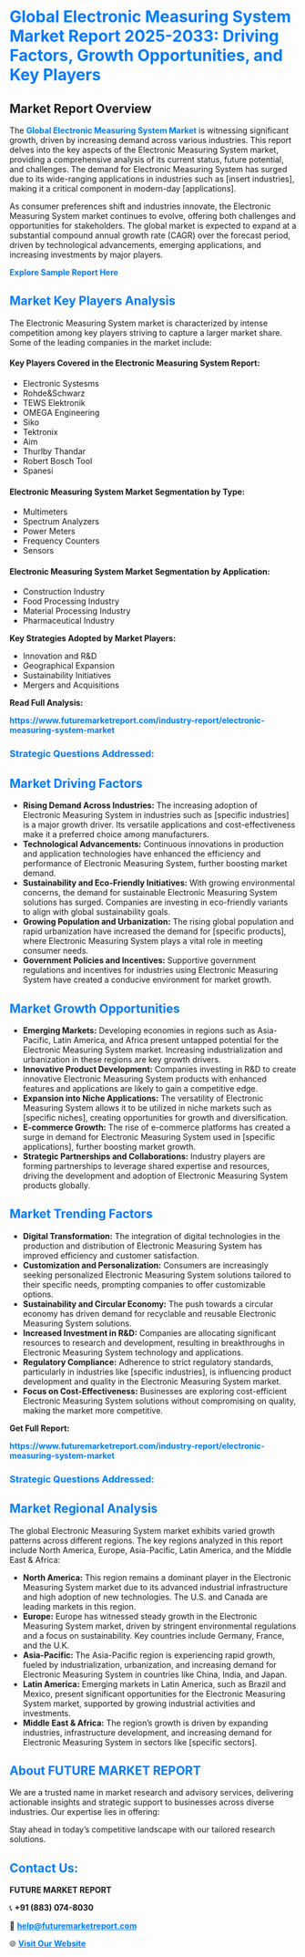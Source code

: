 <h1 style="color: #007BFF;">Global Electronic Measuring System Market Report 2025-2033: Driving Factors, Growth Opportunities, and Key Players</h1>

<section id="overview">
<h2>Market Report Overview</h2>
<p>The <a href="https://www.futuremarketreport.com/industry-report/electronic-measuring-system-market" style="color: #007BFF; text-decoration: none;"><strong>Global Electronic Measuring System Market</strong></a> is witnessing significant growth, driven by increasing demand across various industries. This report delves into the key aspects of the Electronic Measuring System market, providing a comprehensive analysis of its current status, future potential, and challenges. The demand for Electronic Measuring System has surged due to its wide-ranging applications in industries such as [insert industries], making it a critical component in modern-day [applications].</p>
<p>As consumer preferences shift and industries innovate, the Electronic Measuring System market continues to evolve, offering both challenges and opportunities for stakeholders. The global market is expected to expand at a substantial compound annual growth rate (CAGR) over the forecast period, driven by technological advancements, emerging applications, and increasing investments by major players.</p>
</section>

<section id="overview">
<p><a href="https://www.futuremarketreport.com/request-sample/reportId=61594" style="color: #007BFF; text-decoration: none;"><strong>Explore Sample Report Here</strong></a></p>
</section>

<section id="key-players">
<h2 style="color: #007BFF;">Market Key Players Analysis</h2>
<p>The Electronic Measuring System market is characterized by intense competition among key players striving to capture a larger market share. Some of the leading companies in the market include:</p>
<h4>Key Players Covered in the Electronic Measuring System Report:</h4>
<ul><li>Electronic Systesms</li><li>Rohde&amp;Schwarz</li><li>TEWS Elektronik</li><li>OMEGA Engineering</li><li>Siko</li><li>Tektronix</li><li>Aim</li><li>Thurlby Thandar</li><li>Robert Bosch Tool</li><li>Spanesi</li></ul>
<h4>Electronic Measuring System Market Segmentation by Type:</h4>
<ul><li>Multimeters</li><li>Spectrum Analyzers</li><li>Power Meters</li><li>Frequency Counters</li><li>Sensors</li></ul>

<h4>Electronic Measuring System Market Segmentation by Application:</h4>
<ul><li>Construction Industry</li><li>Food Processing Industry</li><li>Material Processing Industry</li><li>Pharmaceutical Industry</li></ul>
<p><strong>Key Strategies Adopted by Market Players:</strong></p>
<ul>
<li>Innovation and R&D</li>
<li>Geographical Expansion</li>
<li>Sustainability Initiatives</li>
<li>Mergers and Acquisitions</li>
</ul>
</section>

<section>
<p><strong>Read Full Analysis: </strong></p><a href="https://www.futuremarketreport.com/industry-report/electronic-measuring-system-market" style="color: #007BFF; text-decoration: none;"><strong>https://www.futuremarketreport.com/industry-report/electronic-measuring-system-market</strong></a>
<h3 style="color: #007BFF;">Strategic Questions Addressed:</h3>
</section>

<section id="driving-factors">
<h2 style="color: #007BFF;">Market Driving Factors</h2>
<ul>
<li><strong>Rising Demand Across Industries:</strong> The increasing adoption of Electronic Measuring System in industries such as [specific industries] is a major growth driver. Its versatile applications and cost-effectiveness make it a preferred choice among manufacturers.</li>
<li><strong>Technological Advancements:</strong> Continuous innovations in production and application technologies have enhanced the efficiency and performance of Electronic Measuring System, further boosting market demand.</li>
<li><strong>Sustainability and Eco-Friendly Initiatives:</strong> With growing environmental concerns, the demand for sustainable Electronic Measuring System solutions has surged. Companies are investing in eco-friendly variants to align with global sustainability goals.</li>
<li><strong>Growing Population and Urbanization:</strong> The rising global population and rapid urbanization have increased the demand for [specific products], where Electronic Measuring System plays a vital role in meeting consumer needs.</li>
<li><strong>Government Policies and Incentives:</strong> Supportive government regulations and incentives for industries using Electronic Measuring System have created a conducive environment for market growth.</li>
</ul>
</section>

<section id="growth-opportunities">
<h2 style="color: #007BFF;">Market Growth Opportunities</h2>
<ul>
<li><strong>Emerging Markets:</strong> Developing economies in regions such as Asia-Pacific, Latin America, and Africa present untapped potential for the Electronic Measuring System market. Increasing industrialization and urbanization in these regions are key growth drivers.</li>
<li><strong>Innovative Product Development:</strong> Companies investing in R&D to create innovative Electronic Measuring System products with enhanced features and applications are likely to gain a competitive edge.</li>
<li><strong>Expansion into Niche Applications:</strong> The versatility of Electronic Measuring System allows it to be utilized in niche markets such as [specific niches], creating opportunities for growth and diversification.</li>
<li><strong>E-commerce Growth:</strong> The rise of e-commerce platforms has created a surge in demand for Electronic Measuring System used in [specific applications], further boosting market growth.</li>
<li><strong>Strategic Partnerships and Collaborations:</strong> Industry players are forming partnerships to leverage shared expertise and resources, driving the development and adoption of Electronic Measuring System products globally.</li>
</ul>
</section>

<section id="trending-factors">
<h2 style="color: #007BFF;">Market Trending Factors</h2>
<ul>
<li><strong>Digital Transformation:</strong> The integration of digital technologies in the production and distribution of Electronic Measuring System has improved efficiency and customer satisfaction.</li>
<li><strong>Customization and Personalization:</strong> Consumers are increasingly seeking personalized Electronic Measuring System solutions tailored to their specific needs, prompting companies to offer customizable options.</li>
<li><strong>Sustainability and Circular Economy:</strong> The push towards a circular economy has driven demand for recyclable and reusable Electronic Measuring System solutions.</li>
<li><strong>Increased Investment in R&D:</strong> Companies are allocating significant resources to research and development, resulting in breakthroughs in Electronic Measuring System technology and applications.</li>
<li><strong>Regulatory Compliance:</strong> Adherence to strict regulatory standards, particularly in industries like [specific industries], is influencing product development and quality in the Electronic Measuring System market.</li>
<li><strong>Focus on Cost-Effectiveness:</strong> Businesses are exploring cost-efficient Electronic Measuring System solutions without compromising on quality, making the market more competitive.</li>
</ul>
</section>

<section>
<p><strong>Get Full Report: </strong></p><a href="https://www.futuremarketreport.com/industry-report/electronic-measuring-system-market" style="color: #007BFF; text-decoration: none;"><strong>https://www.futuremarketreport.com/industry-report/electronic-measuring-system-market</strong></a>
<h3 style="color: #007BFF;">Strategic Questions Addressed:</h3>
</section>


<section id="regional-analysis">
<h2 style="color: #007BFF;">Market Regional Analysis</h2>
<p>The global Electronic Measuring System market exhibits varied growth patterns across different regions. The key regions analyzed in this report include North America, Europe, Asia-Pacific, Latin America, and the Middle East & Africa:</p>
<ul>
<li><strong>North America:</strong> This region remains a dominant player in the Electronic Measuring System market due to its advanced industrial infrastructure and high adoption of new technologies. The U.S. and Canada are leading markets in this region.</li>
<li><strong>Europe:</strong> Europe has witnessed steady growth in the Electronic Measuring System market, driven by stringent environmental regulations and a focus on sustainability. Key countries include Germany, France, and the U.K.</li>
<li><strong>Asia-Pacific:</strong> The Asia-Pacific region is experiencing rapid growth, fueled by industrialization, urbanization, and increasing demand for Electronic Measuring System in countries like China, India, and Japan.</li>
<li><strong>Latin America:</strong> Emerging markets in Latin America, such as Brazil and Mexico, present significant opportunities for the Electronic Measuring System market, supported by growing industrial activities and investments.</li>
<li><strong>Middle East & Africa:</strong> The region’s growth is driven by expanding industries, infrastructure development, and increasing demand for Electronic Measuring System in sectors like [specific sectors].</li>
</ul>
</section>

<footer>
<h2 style="color: #007BFF;">About FUTURE MARKET REPORT</h2>
<p>We are a trusted name in market research and advisory services, delivering actionable insights and strategic support to businesses across diverse industries. Our expertise lies in offering:</p>

<p>Stay ahead in today’s competitive landscape with our tailored research solutions.</p>

<h2 style="color: #007BFF;">Contact Us:</h2>
<p><strong>FUTURE MARKET REPORT</strong></p>
<p>📞 <strong>+91 (883) 074-8030</strong></p>
<p>📧 <strong><a href="mailto:help@futuremarketreport.com" style="color: #007BFF;">help@futuremarketreport.com</a></strong></p>
<p>🌐 <strong><a href="https://www.futuremarketreport.com/" style="color: #007BFF;">Visit Our Website</a></strong></p>
</footer>